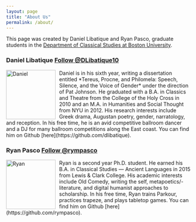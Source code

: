 ```yaml
---
layout: page
title: "About Us"
permalink: /about/
---
```


This page was created by Daniel Libatique and Ryan Pasco, graduate students in the [Department of Classical Studies at Boston University](http://www.bu.edu/classics/).

### Daniel Libatique <a href="https://twitter.com/DLibatique10?ref_src=twsrc%5Etfw" class="twitter-follow-button" data-show-count="false">Follow @DLibatique10</a><script async src="https://platform.twitter.com/widgets.js" charset="utf-8"></script>
<img src="https://budigitalclassics.github.io/images/dlibatique_circle.png" align="left" alt="Daniel" style="width: 135px; margin: 0px 10px 0px 0px;"/>
Daniel is in his sixth year, writing a dissertation entitled *Tereus, Procne, and Philomela: Speech, Silence, and the Voice of Gender* under the direction of Pat Johnson. He graduated with a B.A. in Classics and Theatre from the College of the Holy Cross in 2010 and an M.A. in Humanities and Social Thought from NYU in 2012. His research interests include Greek drama, Augustan poetry, gender, narratology, and reception. In his free time, he is an avid competitive ballroom dancer and a DJ for many ballroom competitions along the East coast. You can find him on Github [here](https://github.com/dlibatique).

### Ryan Pasco <a href="https://twitter.com/rympasco?ref_src=twsrc%5Etfw" class="twitter-follow-button" data-show-count="false">Follow @rympasco</a><script async src="https://platform.twitter.com/widgets.js" charset="utf-8"></script>
<img src="https://budigitalclassics.github.io/images/rympasco_circle.png" align="left" alt="Ryan" style="width: 135px; margin: 0px 10px 0px 0px;"/>
Ryan is a second year Ph.D. student. He earned his B.A. in Classical Studies — Ancient Languages in 2015 from Lewis & Clark College. His academic interests include Old Comedy, writing the self, metapoetics/-literature, and digital humanist approaches to scholarship. In his free time, Ryan trains Parkour, practices trapeze, and plays tabletop games. You can find him on Github [here](https://github.com/rympasco).